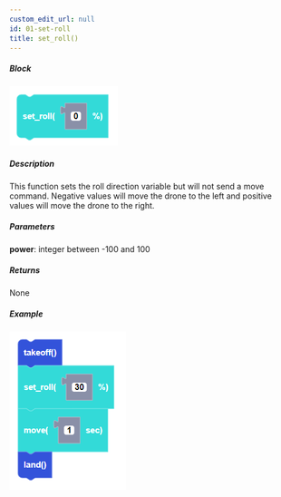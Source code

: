 ```yaml
---
custom_edit_url: null
id: 01-set-roll
title: set_roll()
---
```


##### Block

![set roll block image](set_roll.PNG)

##### Description

This function sets the roll direction variable but will not send a move command. Negative values will move the drone to the left and positive values will move the drone to the right.

##### Parameters
**power**: integer between -100 and 100 <br /> 

##### Returns

None

##### Example

![set roll example](set_roll_example.PNG)

